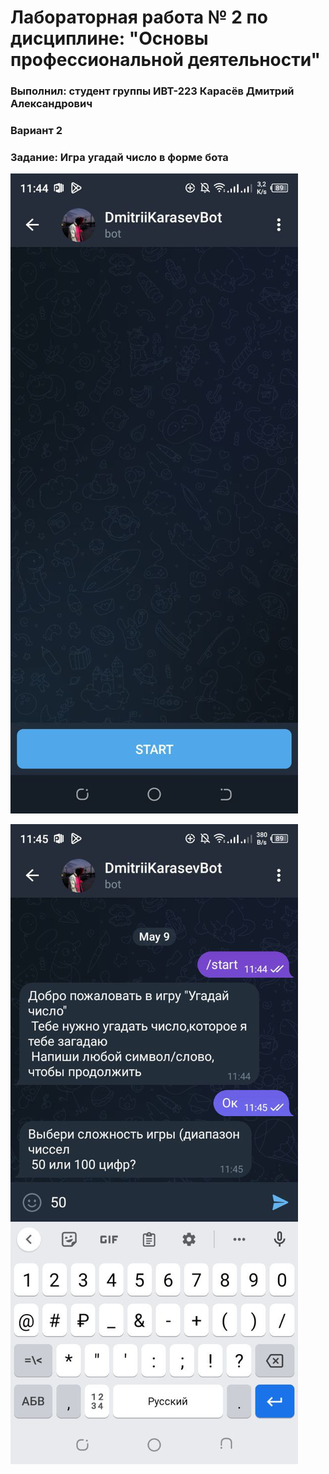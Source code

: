 # Лабораторная работа № 2 по дисциплине: "Основы профессиональной деятельности"

### Выполнил: студент группы ИВТ-223 Карасёв Дмитрий Александрович

### Вариант 2

### Задание: Игра угадай число в форме бота

![1](https://github.com/demittheking/opd_lab2/blob/master/photo_2023-05-09_11-55-49.jpg)

![2](https://github.com/demittheking/opd_lab2/blob/master/photo_2023-05-09_11-56-27.jpg)

